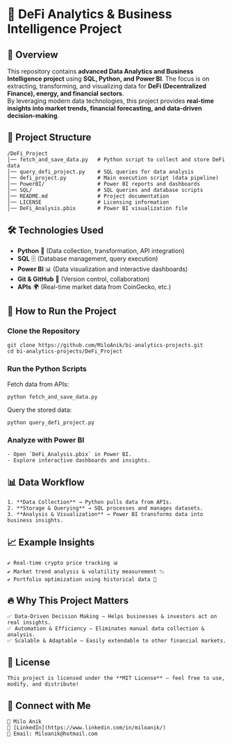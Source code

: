 # 🚀 DeFi Analytics & Business Intelligence Project

## 📌 Overview
This repository contains **advanced Data Analytics and Business Intelligence project** using **SQL, Python, and Power BI**. The focus is on extracting, transforming, and visualizing data for **DeFi (Decentralized Finance), energy, and financial sectors**.  
By leveraging modern data technologies, this project provides **real-time insights into market trends, financial forecasting, and data-driven decision-making**.

## 📂 Project Structure
```
/DeFi_Project
│── fetch_and_save_data.py   # Python script to collect and store DeFi data
│── query_defi_project.py    # SQL queries for data analysis
│── defi_project.py          # Main execution script (data pipeline)
│── PowerBI/                 # Power BI reports and dashboards
│── SQL/                     # SQL queries and database scripts
│── README.md                # Project documentation
│── LICENSE                  # Licensing information
│── DeFi_Analysis.pbix       # Power BI visualization file
```

## 🛠️ Technologies Used
- **Python** 🐍 (Data collection, transformation, API integration)
- **SQL** 🗄️ (Database management, query execution)
- **Power BI** 📊 (Data visualization and interactive dashboards)
- **Git & GitHub** 🔗 (Version control, collaboration)
- **APIs** 🌍 (Real-time market data from CoinGecko, etc.)

## 🚀 How to Run the Project
### Clone the Repository
```
git clone https://github.com/MiloAnik/bi-analytics-projects.git
cd bi-analytics-projects/DeFi_Project
```
### Run the Python Scripts
Fetch data from APIs:
```
python fetch_and_save_data.py
```
Query the stored data:
```
python query_defi_project.py
```
### Analyze with Power BI
```
- Open `DeFi_Analysis.pbix` in Power BI.
- Explore interactive dashboards and insights.
```

## 📊 Data Workflow
```
1. **Data Collection** → Python pulls data from APIs.
2. **Storage & Querying** → SQL processes and manages datasets.
3. **Analysis & Visualization** → Power BI transforms data into business insights.
```

## 📈 Example Insights
```
✔ Real-time crypto price tracking 📊  
✔ Market trend analysis & volatility measurement 📉  
✔ Portfolio optimization using historical data 🏦  
```

## 🔥 Why This Project Matters
```
✅ Data-Driven Decision Making – Helps businesses & investors act on real insights.  
✅ Automation & Efficiency – Eliminates manual data collection & analysis.  
✅ Scalable & Adaptable – Easily extendable to other financial markets.  
```

## 📄 License
```
This project is licensed under the **MIT License** – feel free to use, modify, and distribute!
```

## 🤝 Connect with Me
```
🚀 Milo Anik  
💼 [LinkedIn](https://www.linkedin.com/in/miloanik/)  
📧 Email: Miloanik@hotmail.com  
```
